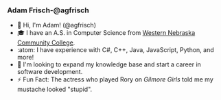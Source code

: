 ### Adam Frisch-@agfrisch
- 👋 Hi, I'm Adam! (@agfrisch)
- :mortar_board: I have an A.S. in Computer Science from [Western Nebraska Community College](https://www.wncc.edu).
- :atom: I have experience with C#, C++, Java, JavaScript, Python, and more!
- :mag_right: I'm looking to expand my knowledge base and start a career in software development.
- :zap: Fun Fact: The actress who played Rory on *Gilmore Girls* told me my mustache looked "stupid". 

<!--
**agfrisch/agfrisch** is a ✨ _special_ ✨ repository because its `README.md` (this file) appears on your GitHub profile.

Here are some ideas to get you started:

- 🔭 I’m currently working on ...
- 🌱 I’m currently learning ...
- 👯 I’m looking to collaborate on ...
- 🤔 I’m looking for help with ...
- 💬 Ask me about ...
- 📫 How to reach me: ...
- 😄 Pronouns: ...
- ⚡ Fun fact: ...
-->
